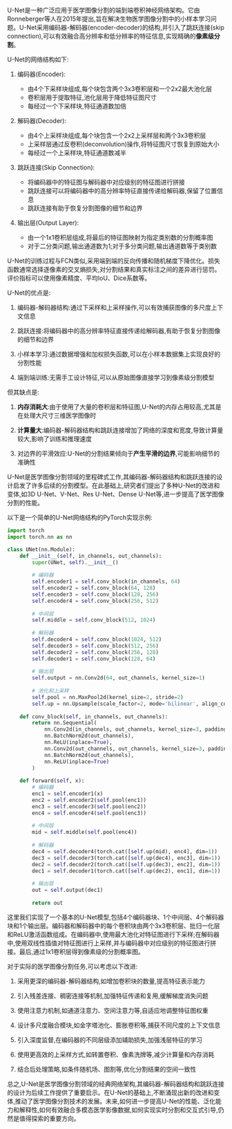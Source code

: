 U-Net是一种广泛应用于医学图像分割的端到端卷积神经网络架构。它由Ronneberger等人在2015年提出,旨在解决生物医学图像分割中的小样本学习问题。U-Net采用编码器-解码器(encoder-decoder)的结构,并引入了跳跃连接(skip connection),可以有效融合高分辨率和低分辨率的特征信息,实现精确的**像素级分割**。

U-Net的网络结构如下:

1. 编码器(Encoder):
   - 由4个下采样块组成,每个块包含两个3x3卷积层和一个2x2最大池化层
   - 卷积层用于提取特征,池化层用于降低特征图尺寸
   - 每经过一个下采样块,特征通道数加倍
   
2. 解码器(Decoder):
   - 由4个上采样块组成,每个块包含一个2x2上采样层和两个3x3卷积层
   - 上采样层通过反卷积(deconvolution)操作,将特征图尺寸恢复到原始大小
   - 每经过一个上采样块,特征通道数减半
   
3. 跳跃连接(Skip Connection):
   - 将编码器中的特征图与解码器中对应级别的特征图进行拼接
   - 跳跃连接可以将编码器中的高分辨率特征直接传递给解码器,保留了位置信息
   - 跳跃连接有助于恢复分割图像的细节和边界
   
4. 输出层(Output Layer):
   - 由一个1x1卷积层组成,将最后的特征图映射为指定类别数的分割概率图
   - 对于二分类问题,输出通道数为1;对于多分类问题,输出通道数等于类别数

U-Net的训练过程与FCN类似,采用端到端的反向传播和随机梯度下降优化。损失函数通常选择逐像素的交叉熵损失,对分割结果和真实标注之间的差异进行惩罚。评价指标可以使用像素精度、平均IoU、Dice系数等。

U-Net的优点是:

1. 编码器-解码器结构:通过下采样和上采样操作,可以有效捕获图像的多尺度上下文信息

2. 跳跃连接:将编码器中的高分辨率特征直接传递给解码器,有助于恢复分割图像的细节和边界

3. 小样本学习:通过数据增强和加权损失函数,可以在小样本数据集上实现良好的分割性能

4. 端到端训练:无需手工设计特征,可以从原始图像直接学习到像素级分割模型

但其缺点是:

1. **内存消耗大**:由于使用了大量的卷积层和特征图,U-Net的内存占用较高,尤其是在处理大尺寸三维医学图像时

2. **计算量大**:编码器-解码器结构和跳跃连接增加了网络的深度和宽度,导致计算量较大,影响了训练和推理速度

3. 对边界的平滑效应:U-Net的分割结果倾向于**产生平滑的边界**,可能影响细节的准确性

U-Net是医学图像分割领域的里程碑式工作,其编码器-解码器结构和跳跃连接的设计启发了许多后续的分割模型。在此基础上,研究者们提出了多种U-Net的改进和变体,如3D U-Net、V-Net、Res U-Net、Dense U-Net等,进一步提高了医学图像分割的性能。

以下是一个简单的U-Net网络结构的PyTorch实现示例:

```python
import torch
import torch.nn as nn

class UNet(nn.Module):
    def __init__(self, in_channels, out_channels):
        super(UNet, self).__init__()
        
        # 编码器
        self.encoder1 = self.conv_block(in_channels, 64)
        self.encoder2 = self.conv_block(64, 128)
        self.encoder3 = self.conv_block(128, 256)
        self.encoder4 = self.conv_block(256, 512)
        
        # 中间层
        self.middle = self.conv_block(512, 1024)
        
        # 解码器
        self.decoder4 = self.conv_block(1024, 512)
        self.decoder3 = self.conv_block(512, 256)
        self.decoder2 = self.conv_block(256, 128)
        self.decoder1 = self.conv_block(128, 64)
        
        # 输出层
        self.output = nn.Conv2d(64, out_channels, kernel_size=1)
        
        # 池化和上采样
        self.pool = nn.MaxPool2d(kernel_size=2, stride=2)
        self.up = nn.Upsample(scale_factor=2, mode='bilinear', align_corners=True)
        
    def conv_block(self, in_channels, out_channels):
        return nn.Sequential(
            nn.Conv2d(in_channels, out_channels, kernel_size=3, padding=1),
            nn.BatchNorm2d(out_channels),
            nn.ReLU(inplace=True),
            nn.Conv2d(out_channels, out_channels, kernel_size=3, padding=1),
            nn.BatchNorm2d(out_channels),
            nn.ReLU(inplace=True)
        )
    
    def forward(self, x):
        # 编码器
        enc1 = self.encoder1(x)
        enc2 = self.encoder2(self.pool(enc1))
        enc3 = self.encoder3(self.pool(enc2))
        enc4 = self.encoder4(self.pool(enc3))
        
        # 中间层
        mid = self.middle(self.pool(enc4))
        
        # 解码器
        dec4 = self.decoder4(torch.cat([self.up(mid), enc4], dim=1))
        dec3 = self.decoder3(torch.cat([self.up(dec4), enc3], dim=1))
        dec2 = self.decoder2(torch.cat([self.up(dec3), enc2], dim=1))
        dec1 = self.decoder1(torch.cat([self.up(dec2), enc1], dim=1))
        
        # 输出层
        out = self.output(dec1)
        
        return out
```

这里我们实现了一个基本的U-Net模型,包括4个编码器块、1个中间层、4个解码器块和1个输出层。编码器和解码器中的每个卷积块由两个3x3卷积层、批归一化层和ReLU激活函数组成。在编码器中,使用最大池化对特征图进行下采样;在解码器中,使用双线性插值对特征图进行上采样,并与编码器中对应级别的特征图进行拼接。最后,通过1x1卷积层得到像素级的分割概率图。

对于实际的医学图像分割任务,可以考虑以下改进:

1. 采用更深的编码器-解码器结构,如增加卷积块的数量,提高特征表示能力

2. 引入残差连接、稠密连接等机制,加强特征传递和复用,缓解梯度消失问题

3. 使用注意力机制,如通道注意力、空间注意力等,自适应地调整特征图权重

4. 设计多尺度融合模块,如金字塔池化、膨胀卷积等,捕获不同尺度的上下文信息

5. 引入深度监督,在编码器的不同层级添加辅助损失,加强浅层特征的学习

6. 使用更高效的上采样方式,如转置卷积、像素洗牌等,减少计算量和内存消耗

7. 结合后处理策略,如条件随机场、图割等,优化分割结果的空间一致性

总之,U-Net是医学图像分割领域的经典网络架构,其编码器-解码器结构和跳跃连接的设计为后续工作提供了重要启示。在U-Net的基础上,不断涌现出新的改进和变体,推动了医学图像分割技术的发展。未来,如何进一步提高U-Net的性能、泛化能力和解释性,如何有效融合多模态医学影像数据,如何实现实时分割和交互式引导,仍然是值得探索的重要方向。